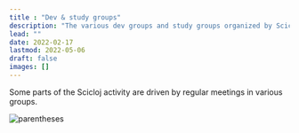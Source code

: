 ```yaml
---
title : "Dev & study groups"
description: "The various dev groups and study groups organized by Scicloj"
lead: ""
date: 2022-02-17
lastmod: 2022-05-06
draft: false
images: []
---
```


Some parts of the Scicloj activity are driven by regular meetings in various groups.

![parentheses](parens.jpg)


